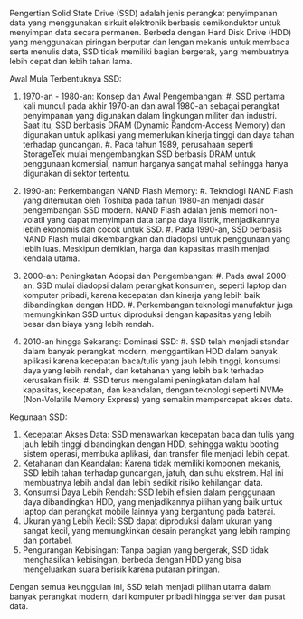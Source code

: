 Pengertian Solid State Drive (SSD) adalah jenis perangkat penyimpanan data yang menggunakan sirkuit elektronik berbasis semikonduktor untuk menyimpan data secara permanen. Berbeda dengan Hard Disk Drive (HDD) yang menggunakan piringan berputar dan lengan mekanis untuk membaca serta menulis data, SSD tidak memiliki bagian bergerak, yang membuatnya lebih cepat dan lebih tahan lama.

Awal Mula Terbentuknya SSD:
1. 1970-an - 1980-an: Konsep dan Awal Pengembangan:
   #. SSD pertama kali muncul pada akhir 1970-an dan awal 1980-an sebagai perangkat penyimpanan yang digunakan dalam lingkungan militer dan industri. Saat itu, SSD berbasis DRAM (Dynamic Random-Access Memory) dan digunakan untuk aplikasi yang memerlukan kinerja tinggi dan daya tahan terhadap guncangan.
   #. Pada tahun 1989, perusahaan seperti StorageTek mulai mengembangkan SSD berbasis DRAM untuk penggunaan komersial, namun harganya sangat mahal sehingga hanya digunakan di sektor tertentu.

2. 1990-an: Perkembangan NAND Flash Memory:
   #. Teknologi NAND Flash yang ditemukan oleh Toshiba pada tahun 1980-an menjadi dasar pengembangan SSD modern. NAND Flash adalah jenis memori non-volatil yang dapat menyimpan data tanpa daya listrik, menjadikannya lebih ekonomis dan cocok untuk SSD.
   #. Pada 1990-an, SSD berbasis NAND Flash mulai dikembangkan dan diadopsi untuk penggunaan yang lebih luas. Meskipun demikian, harga dan kapasitas masih menjadi kendala utama.

3. 2000-an: Peningkatan Adopsi dan Pengembangan:
   #. Pada awal 2000-an, SSD mulai diadopsi dalam perangkat konsumen, seperti laptop dan komputer pribadi, karena kecepatan dan kinerja yang lebih baik dibandingkan dengan HDD.
   #. Perkembangan teknologi manufaktur juga memungkinkan SSD untuk diproduksi dengan kapasitas yang lebih besar dan biaya yang lebih rendah.

4. 2010-an hingga Sekarang: Dominasi SSD:
   #. SSD telah menjadi standar dalam banyak perangkat modern, menggantikan HDD dalam banyak aplikasi karena kecepatan baca/tulis yang jauh lebih tinggi, konsumsi daya yang lebih rendah, dan ketahanan yang lebih baik terhadap kerusakan fisik.
   #. SSD terus mengalami peningkatan dalam hal kapasitas, kecepatan, dan keandalan, dengan teknologi seperti NVMe (Non-Volatile Memory Express) yang semakin mempercepat akses data.

Kegunaan SSD:
  1. Kecepatan Akses Data:
     SSD menawarkan kecepatan baca dan tulis yang jauh lebih tinggi dibandingkan dengan HDD, sehingga waktu booting sistem operasi, membuka aplikasi, dan transfer file menjadi lebih cepat.
  2. Ketahanan dan Keandalan:
     Karena tidak memiliki komponen mekanis, SSD lebih tahan terhadap guncangan, jatuh, dan suhu ekstrem. Hal ini membuatnya lebih andal dan lebih sedikit risiko kehilangan data.
  3. Konsumsi Daya Lebih Rendah:
     SSD lebih efisien dalam penggunaan daya dibandingkan HDD, yang menjadikannya pilihan yang baik untuk laptop dan perangkat mobile lainnya yang bergantung pada baterai.
  4. Ukuran yang Lebih Kecil:
     SSD dapat diproduksi dalam ukuran yang sangat kecil, yang memungkinkan desain perangkat yang lebih ramping dan portabel.
  5. Pengurangan Kebisingan:
     Tanpa bagian yang bergerak, SSD tidak menghasilkan kebisingan, berbeda dengan HDD yang bisa mengeluarkan suara berisik karena putaran piringan.

Dengan semua keunggulan ini, SSD telah menjadi pilihan utama dalam banyak perangkat modern, dari komputer pribadi hingga server dan pusat data.
